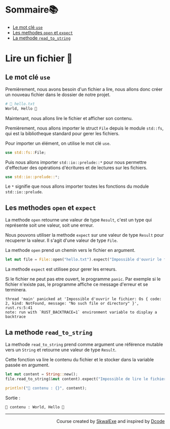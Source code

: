 # Sommaire📚
- [Le mot clé `use`](#le-mot-clé-use)
- [Les methodes `open` et `expect`](#les-methodes-open-et-expect)
- [La methode `read_to_string`](#la-methode-read_to_string)


# Lire un fichier 📖

## Le mot clé `use`

Premièrement, nous avons besoin d'un fichier a lire, nous allons donc créer un nouveau fichier dans le dossier de notre projet.

```bash
# 📄 hello.txt
World, Hello 👋
```

Maintenant, nous allons lire le fichier et afficher son contenu.

Premièrement, nous allons importer le struct `File` depuis le module `std::fs`, qui est la bibliotheque standard pour gerer les fichiers.

Pour importer un élément, on utilise le mot clé `use`.

```rust
use std::fs::File;
```

Puis nous allons importer `std::io::prelude::*` pour nous permettre d'effectuer des opérations d'écritures et de lectures sur les fichiers.

```rust
use std::io::prelude::*;
```

Le `*` signifie que nous allons importer toutes les fonctions du module `std::io::prelude`.

## Les methodes `open` et `expect`

La methode `open` retourne une valeur de type `Result`, c'est un type qui représente soit une valeur, soit une erreur.

Nous pouvons utiliser la methode `expect` sur une valeur de type `Result` pour recuperer la valeur. Il s'agit d'une valeur de type `File`.

La methode `open` prend un chemin vers le fichier en argument.

```rust
let mut file = File::open("hello.txt").expect("Impossible d'ouvrir le fichier");
```

La methode `expect` est utilisee pour gerer les erreurs. 

Si le fichier ne peut pas etre ouvert, le programme `panic`. Par exemple si le fichier n'existe pas, le programme affiche ce message d'erreur et se terminera.

```
thread 'main' panicked at 'Impossible d'ouvrir le fichier: Os { code: 2, kind: NotFound, message: "No such file or directory" }', rust.rs:5:41
note: run with `RUST_BACKTRACE=1` environment variable to display a backtrace
```

## La methode `read_to_string`

La methode `read_to_string` prend comme argument une référence mutable vers un `String` et retourne une valeur de type `Result`.

Cette fonction va lire le contenu du fichier et le stocker dans la variable passée en argument.

```rust
let mut content = String::new();
file.read_to_string(&mut content).expect("Impossible de lire le fichier");

println!("📄 contenu : {}", content);
```

Sortie :

```
📄 contenu : World, Hello 👋
```

<!--
---

<p align="right"><a href="../les-vecteurs">Next Section ⏭️</a></p>
-->

---

<p align="right">Course created by <a href="https://github.com/SkwalExe/" target="_blank">SkwalExe</a> and inspired by <a href="https://www.youtube.com/watch?v=vOMJlQ5B-M0&list=PLVvjrrRCBy2JSHf9tGxGKJ-bYAN_uDCUL" target="_blank">Dcode</a></p>